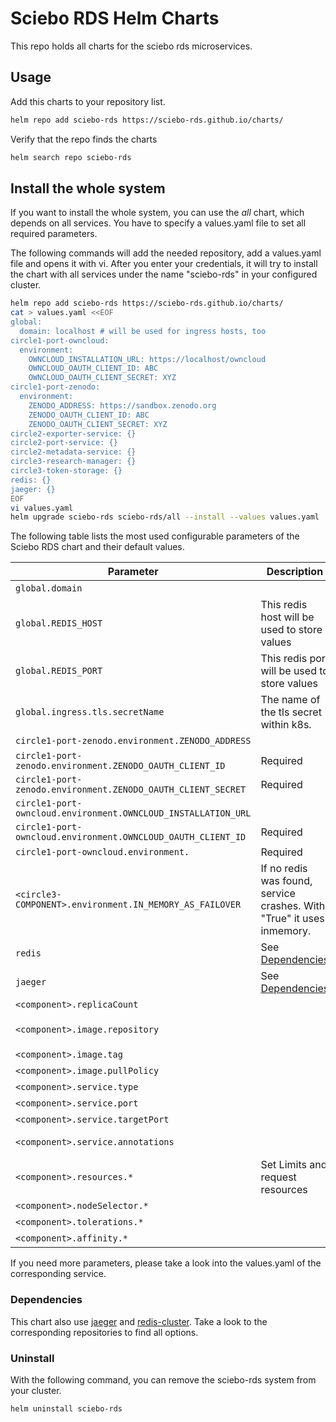 # Sciebo RDS Helm Charts

This repo holds all charts for the sciebo rds microservices.

## Usage

Add this charts to your repository list.

```bash
helm repo add sciebo-rds https://sciebo-rds.github.io/charts/
```

Verify that the repo finds the charts

```bash
helm search repo sciebo-rds
```

## Install the whole system

If you want to install the whole system, you can use the *all* chart, which depends on all services. You have to specify a values.yaml file to set all required parameters.

The following commands will add the needed repository, add a values.yaml file and opens it with vi. After you enter your credentials, it will try to install the chart with all services under the name "sciebo-rds" in your configured cluster.

```bash
helm repo add sciebo-rds https://sciebo-rds.github.io/charts/
cat > values.yaml <<EOF
global:
  domain: localhost # will be used for ingress hosts, too
circle1-port-owncloud:
  environment:
    OWNCLOUD_INSTALLATION_URL: https://localhost/owncloud
    OWNCLOUD_OAUTH_CLIENT_ID: ABC
    OWNCLOUD_OAUTH_CLIENT_SECRET: XYZ
circle1-port-zenodo:
  environment:
    ZENODO_ADDRESS: https://sandbox.zenodo.org
    ZENODO_OAUTH_CLIENT_ID: ABC
    ZENODO_OAUTH_CLIENT_SECRET: XYZ
circle2-exporter-service: {}
circle2-port-service: {}
circle2-metadata-service: {}
circle3-research-manager: {}
circle3-token-storage: {}
redis: {}
jaeger: {}
EOF
vi values.yaml
helm upgrade sciebo-rds sciebo-rds/all --install --values values.yaml
```

The following table lists the most used configurable parameters of the Sciebo RDS chart and their default values.

| Parameter                                                     | Description                                                           | Default                                              |
| ------------------------------------------------------------- | --------------------------------------------------------------------- | ---------------------------------------------------- |
| `global.domain`                                               |                                                                       | https://localhost                                    |
| `global.REDIS_HOST`                                           | This redis host will be used to store values                          | redis                                                |
| `global.REDIS_PORT`                                           | This redis port will be used to store values                          | 6379                                                 |
| `global.ingress.tls.secretName`                               | The name of the tls secret within k8s.                                | "sciebords-tls-public"                               |
| `circle1-port-zenodo.environment.ZENODO_ADDRESS`              |                                                                       | https://sandbox.zenodo.org                           |
| `circle1-port-zenodo.environment.ZENODO_OAUTH_CLIENT_ID`      | Required                                                              |                                                      |
| `circle1-port-zenodo.environment.ZENODO_OAUTH_CLIENT_SECRET`  | Required                                                              |                                                      |
| `circle1-port-owncloud.environment.OWNCLOUD_INSTALLATION_URL` |                                                                       | https://localhost/owncloud                           |
| `circle1-port-owncloud.environment.OWNCLOUD_OAUTH_CLIENT_ID`  | Required                                                              |                                                      |
| `circle1-port-owncloud.environment.`                          | Required                                                              |                                                      |
| `<circle3-COMPONENT>.environment.IN_MEMORY_AS_FAILOVER`       | If no redis was found, service crashes. With "True" it uses inmemory. | "False"                                              |
| `redis`                                                       | See [Dependencies](#Dependencies)                                     |                                                      |
| `jaeger`                                                      | See [Dependencies](#Dependencies)                                     |                                                      |
| `<component>.replicaCount`                                    |                                                                       | 1                                                    |
| `<component>.image.repository`                                |                                                                       | `zivgitlab.wwu.io/sciebo-rds/sciebo-rds/<component>` |
| `<component>.image.tag`                                       |                                                                       | master                                               |
| `<component>.image.pullPolicy`                                |                                                                       | Always                                               |
| `<component>.service.type`                                    |                                                                       | ClusterIP                                            |
| `<component>.service.port`                                    |                                                                       | 80                                                   |
| `<component>.service.targetPort`                              |                                                                       | 8080                                                 |
| `<component>.service.annotations`                             |                                                                       | prometheus.io/scrape: "true"                         |
| `<component>.resources.*`                                     | Set Limits and request resources                                      | {}                                                   |
| `<component>.nodeSelector.*`                                  |                                                                       | {}                                                   |
| `<component>.tolerations.*`                                   |                                                                       | []                                                   |
| `<component>.affinity.*`                                      |                                                                       | {}                                                   |
If you need more parameters, please take a look into the values.yaml of the corresponding service.

### Dependencies

This chart also use [jaeger](https://github.com/jaegertracing/helm-charts) and [redis-cluster](https://github.com/bitnami/charts/tree/master/bitnami/redis-cluster). Take a look to the corresponding repositories to find all options.

### Uninstall 

With the following command, you can remove the sciebo-rds system from your cluster.

```bash
helm uninstall sciebo-rds
```